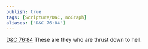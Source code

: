 ```yaml
---
publish: true
tags: [Scripture/DaC, noGraph]
aliases: ["D&C 76:84"]
---
```

[D&C 76:84](https://churchofjesuschrist.org/study/scriptures/dc-testament/dc/76?lang=eng&id=p84#p84) These are they who are thrust down to hell.
